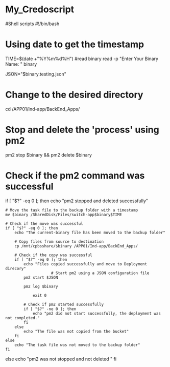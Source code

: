 # My_Credoscript
#Shell scripts
#!/bin/bash

# Using date to get the timestamp

TIME=$(date +"%Y%m%d%H")
#read binary
read -p "Enter Your Binary Name: " binary

JSON="$binary.testing.json"
# Change to the desired directory
cd /APP01/Ind-app/BackEnd_Apps/

# Stop and delete the 'process' using pm2
pm2 stop $binary && pm2 delete $binary

# Check if the pm2 command was successful
if [ "$?" -eq 0 ]; then
    echo "pm2 stopped and deleted successfully"

    # Move the task file to the backup folder with a timestamp
    mv $binary /SharedDisk/Files/switch-app$binary$TIME

    # Check if the move was successful
    if [ "$?" -eq 0 ]; then
        echo "The current-binary file has been moved to the backup folder"

        # Copy files from source to destination
        cp /mnt/cpbsshare/$binary /APP01/Ind-app/BackEnd_Apps/

        # Check if the copy was successful
        if [ "$?" -eq 0 ]; then
            echo "Files copied successfully and move to Deployment direcory"
                        # Start pm2 using a JSON configuration file
            pm2 start $JSON

            pm2 log $binary

                exit 0

            # Check if pm2 started successfully
            if [ "$?" -ne 0 ]; then
                echo "pm2 did not start successfully, the deployment was not completed."
            fi
        else
            echo "The file was not copied from the bucket"
        fi
    else
        echo "The task file was not moved to the backup folder"
    fi
else
    echo "pm2 was not stopped and not deleted "
fi
